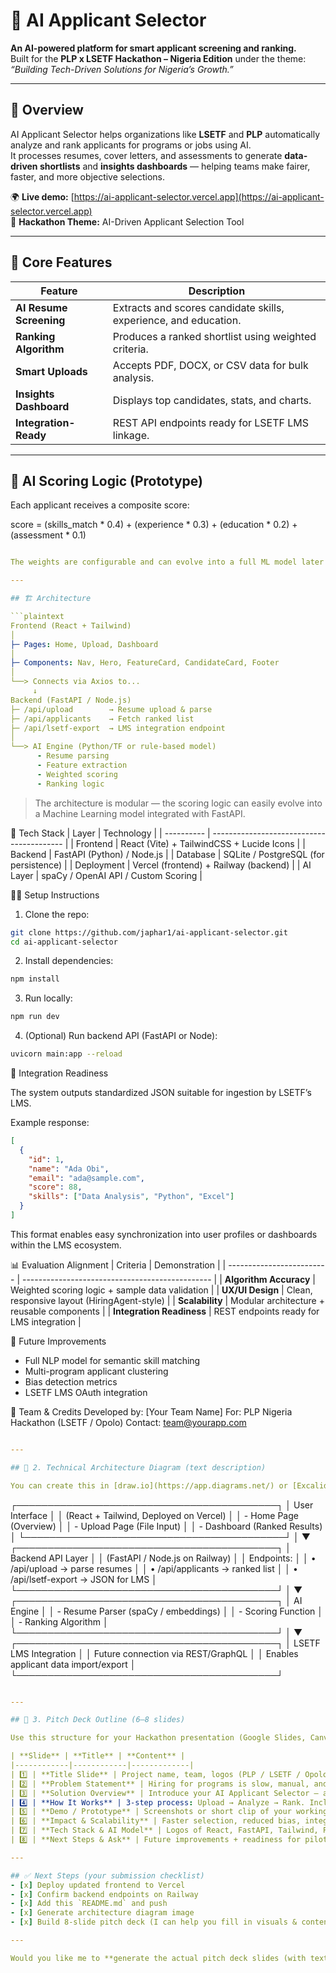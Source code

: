 # 🤖 AI Applicant Selector

**An AI-powered platform for smart applicant screening and ranking.**  
Built for the **PLP x LSETF Hackathon – Nigeria Edition** under the theme:  
_“Building Tech-Driven Solutions for Nigeria’s Growth.”_

---

## 🚀 Overview

AI Applicant Selector helps organizations like **LSETF** and **PLP** automatically analyze and rank applicants for programs or jobs using AI.  
It processes resumes, cover letters, and assessments to generate **data-driven shortlists** and **insights dashboards** — helping teams make fairer, faster, and more objective selections.

🌍 **Live demo:** [https://ai-applicant-selector.vercel.app](https://ai-applicant-selector.vercel.app)  
🧠 **Hackathon Theme:** AI-Driven Applicant Selection Tool

---

## 🧩 Core Features
| Feature | Description |
|----------|--------------|
| **AI Resume Screening** | Extracts and scores candidate skills, experience, and education. |
| **Ranking Algorithm** | Produces a ranked shortlist using weighted criteria. |
| **Smart Uploads** | Accepts PDF, DOCX, or CSV data for bulk analysis. |
| **Insights Dashboard** | Displays top candidates, stats, and charts. |
| **Integration-Ready** | REST API endpoints ready for LSETF LMS linkage. |

---

## 🧠 AI Scoring Logic (Prototype)
Each applicant receives a composite score:

score = (skills_match * 0.4) + (experience * 0.3) + (education * 0.2) + (assessment * 0.1)

```yaml

The weights are configurable and can evolve into a full ML model later (e.g., fine-tuned embeddings for job-fit prediction).

---

## 🏗️ Architecture

```plaintext
Frontend (React + Tailwind)
│
├─ Pages: Home, Upload, Dashboard
│
├─ Components: Nav, Hero, FeatureCard, CandidateCard, Footer
│
└──> Connects via Axios to...
     ↓
Backend (FastAPI / Node.js)
├─ /api/upload        → Resume upload & parse
├─ /api/applicants    → Fetch ranked list
├─ /api/lsetf-export  → LMS integration endpoint
│
└──> AI Engine (Python/TF or rule-based model)
      - Resume parsing
      - Feature extraction
      - Weighted scoring
      - Ranking logic
```
> The architecture is modular — the scoring logic can easily evolve into a Machine Learning model integrated with FastAPI.

🧰 Tech Stack
| Layer      | Technology                                |
| ---------- | ----------------------------------------- |
| Frontend   | React (Vite) + TailwindCSS + Lucide Icons |
| Backend    | FastAPI (Python) / Node.js                |
| Database   | SQLite / PostgreSQL (for persistence)     |
| Deployment | Vercel (frontend) + Railway (backend)     |
| AI Layer   | spaCy / OpenAI API / Custom Scoring       |


🧑‍💻 Setup Instructions

1. Clone the repo:
```bash
git clone https://github.com/japhar1/ai-applicant-selector.git
cd ai-applicant-selector
```
2. Install dependencies:
```bash
npm install
```
3. Run locally:
```bash
npm run dev
```
4. (Optional) Run backend API (FastAPI or Node):
```bash
uvicorn main:app --reload
```


🔌 Integration Readiness

The system outputs standardized JSON suitable for ingestion by LSETF’s LMS.

Example response:
```json
[
  {
    "id": 1,
    "name": "Ada Obi",
    "email": "ada@sample.com",
    "score": 88,
    "skills": ["Data Analysis", "Python", "Excel"]
  }
]
```
This format enables easy synchronization into user profiles or dashboards within the LMS ecosystem.

📊 Evaluation Alignment
| Criteria                  | Demonstration                                   |
| ------------------------- | ----------------------------------------------- |
| **Algorithm Accuracy**    | Weighted scoring logic + sample data validation |
| **UX/UI Design**          | Clean, responsive layout (HiringAgent-style)    |
| **Scalability**           | Modular architecture + reusable components      |
| **Integration Readiness** | REST endpoints ready for LMS integration        |


🧩 Future Improvements
- Full NLP model for semantic skill matching
- Multi-program applicant clustering
- Bias detection metrics
- LSETF LMS OAuth integration


🏁 Team & Credits
Developed by: [Your Team Name]
For: PLP Nigeria Hackathon (LSETF / Opolo)
Contact: team@yourapp.com
```yaml

---

## 🧠 2. Technical Architecture Diagram (text description)

You can create this in [draw.io](https://app.diagrams.net/) or [Excalidraw](https://excalidraw.com/) for your presentation.

```
┌──────────────────────────────────────────┐
│ User Interface │
│ (React + Tailwind, Deployed on Vercel) │
│ - Home Page (Overview) │
│ - Upload Page (File Input) │
│ - Dashboard (Ranked Results) │
└──────────────────────────────────────────┘
│
▼
┌──────────────────────────────────────────┐
│ Backend API Layer │
│ (FastAPI / Node.js on Railway) │
│ Endpoints: │
│ • /api/upload → parse resumes │
│ • /api/applicants → ranked list │
│ • /api/lsetf-export → JSON for LMS │
└──────────────────────────────────────────┘
│
▼
┌──────────────────────────────────────────┐
│ AI Engine │
│ - Resume Parser (spaCy / embeddings) │
│ - Scoring Function │
│ - Ranking Algorithm │
└──────────────────────────────────────────┘
│
▼
┌──────────────────────────────────────────┐
│ LSETF LMS Integration │
│ Future connection via REST/GraphQL │
│ Enables applicant data import/export │
└──────────────────────────────────────────┘

```yaml

---

## 🧾 3. Pitch Deck Outline (6–8 slides)

Use this structure for your Hackathon presentation (Google Slides, Canva, or PowerPoint).

| **Slide** | **Title** | **Content** |
|------------|------------|-------------|
| 1️⃣ | **Title Slide** | Project name, team, logos (PLP / LSETF / Opolo), tagline. |
| 2️⃣ | **Problem Statement** | Hiring for programs is slow, manual, and biased. Show 1–2 stats about recruitment inefficiency. |
| 3️⃣ | **Solution Overview** | Introduce your AI Applicant Selector — automated, scalable, fair. One screenshot of dashboard. |
| 4️⃣ | **How It Works** | 3-step process: Upload → Analyze → Rank. Include your architecture diagram. |
| 5️⃣ | **Demo / Prototype** | Screenshots or short clip of your working app (upload → ranked list). |
| 6️⃣ | **Impact & Scalability** | Faster selection, reduced bias, integration with LSETF LMS. Add metrics like “50% faster screening”. |
| 7️⃣ | **Tech Stack & AI Model** | Logos of React, FastAPI, Tailwind, Python; short text about weighted scoring logic. |
| 8️⃣ | **Next Steps & Ask** | Future improvements + readiness for pilot. End with your contact details. |

---

## ✅ Next Steps (your submission checklist)
- [x] Deploy updated frontend to Vercel  
- [x] Confirm backend endpoints on Railway  
- [x] Add this `README.md` and push  
- [x] Generate architecture diagram image  
- [x] Build 8-slide pitch deck (I can help you fill in visuals & content next)

---

Would you like me to **generate the actual pitch deck slides (with text and visuals layout suggestions)** next — so you can drop it straight into Canva or Google Slides?
```
